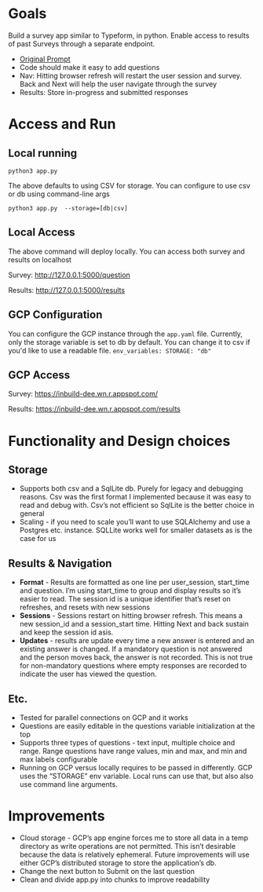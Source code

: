 # Goals
Build a survey app similar to Typeform, in python. Enable access to results of past Surveys through a separate endpoint.
- [Original Prompt](https://docs.google.com/document/d/1yrWI6qZMJdweb4mnaftItBG-8ChmB4NIU5RsjIo-M_U/edit)
- Code should make it easy to add questions
- Nav: Hitting browser refresh will restart the user session and survey. Back and Next will help the user navigate through the survey
- Results: Store in-progress and submitted responses

# Access and Run

## Local running
`python3 app.py`

The above defaults to using CSV for storage. You can configure to use csv or db using command-line args

`python3 app.py  --storage=[db|csv]`

## Local Access
The above command will deploy locally. You can access both survey and results on localhost

Survey: http://127.0.0.1:5000/question

Results: http://127.0.0.1:5000/results

## GCP Configuration

You can configure the GCP instance through the `app.yaml` file. Currently, only the storage variable is set to db by default. 
You can change it to csv if you'd like to use a readable file. 
`env_variables:
  STORAGE: "db"`

## GCP Access

Survey: https://inbuild-dee.wn.r.appspot.com/

Results: https://inbuild-dee.wn.r.appspot.com/results

# Functionality and Design choices

## Storage
- Supports both csv and a SqlLite db. Purely for legacy and debugging reasons. Csv was the first format I implemented because it was easy to read and debug with. Csv’s not efficient so SqlLite is the better choice in general
- Scaling - if you need to scale you’ll want to use SQLAlchemy and use a Postgres etc. instance. SQLLite works well for smaller datasets as is the case for us

## Results & Navigation
- **Format** - Results are formatted as one line per user_session, start_time and question. I’m using start_time to group and display results so it’s easier to read. The session id is a unique identifier that’s reset on refreshes, and resets with new sessions
- **Sessions** - Sessions restart on hitting browser refresh. This means a new session_id and a session_start time. Hitting Next and back sustain and keep the session id asis.
- **Updates** - results are update every time a new answer is entered and an existing answer is changed. If a mandatory question is not answered and the person moves back, the answer is not recorded. This is not true for non-mandatory questions where empty responses are recorded to indicate the user has viewed the question.

## Etc. 
- Tested for parallel connections on GCP and it works
- Questions are easily editable in the questions variable initialization at the top
- Supports three types of questions - text input, multiple choice and range. Range questions have range values, min and max, and min and max labels configurable
- Running on GCP versus locally requires to be passed in differently. GCP uses the “STORAGE” env variable. Local runs can use that, but also also use command line arguments. 

# Improvements

- Cloud storage - GCP’s app engine forces me to store all data in a temp directory as write operations are not permitted. This isn’t desirable because the data is relatively ephemeral. Future improvements will use either GCP’s distributed storage to store the application’s db.
- Change the next button to Submit on the last question
- Clean and divide app.py into chunks to improve readability

